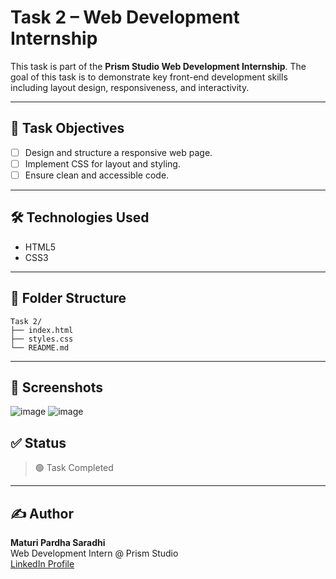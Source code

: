 # Task 2 – Web Development Internship

This task is part of the **Prism Studio Web Development Internship**. The goal of this task is to demonstrate key front-end development skills including layout design, responsiveness, and interactivity.

---

## 📌 Task Objectives

- [ ] Design and structure a responsive web page.
- [ ] Implement CSS for layout and styling.
- [ ] Ensure clean and accessible code.

---

## 🛠️ Technologies Used

- HTML5  
- CSS3  

---

## 📂 Folder Structure

```
Task 2/
├── index.html
├── styles.css
└── README.md
```

---

## 📸 Screenshots
![image](https://github.com/user-attachments/assets/f7c3e112-b203-4657-976c-a872c62f5056)
![image](https://github.com/user-attachments/assets/f26f9abe-e516-4a33-974d-c1accbc64f61)



## ✅ Status

> 🟢 Task Completed

---

## ✍️ Author

**Maturi Pardha Saradhi**  
Web Development Intern @ Prism Studio  
[LinkedIn Profile](www.linkedin.com/in/psmaturi)
